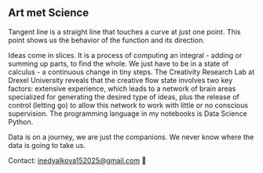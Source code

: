 ## Art met Science

Tangent line is a straight line that touches a curve at just one point. This point shows us the behavior of the function and its direction.

Ideas come in slices. It is a process of computing an integral - adding or summing up parts, to find the whole. We just have to be in a state of calculus - a continuous change in tiny steps. The Creativity Research Lab at Drexel University reveals that the creative flow state involves two key factors: extensive experience, which leads to a network of brain areas specialized for generating the desired type of ideas, plus the release of control (letting go) to allow this network to work with little or no conscious supervision. The programming language in my notebooks is Data Science Python.

Data is on a journey, we are just the companions. We never know where the data is going to take us.

Contact: inedyalkova152025@gmail.com 📨
